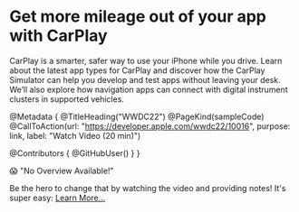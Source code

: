 # Get more mileage out of your app with CarPlay

CarPlay is a smarter, safer way to use your iPhone while you drive. Learn about the latest app types for CarPlay and discover how the CarPlay Simulator can help you develop and test apps without leaving your desk. We’ll also explore how navigation apps can connect with digital instrument clusters in supported vehicles.

@Metadata {
   @TitleHeading("WWDC22")
   @PageKind(sampleCode)
   @CallToAction(url: "https://developer.apple.com/wwdc22/10016", purpose: link, label: "Watch Video (20 min)")

   @Contributors {
      @GitHubUser(<replace this with your GitHub handle>)
   }
}

😱 "No Overview Available!"

Be the hero to change that by watching the video and providing notes! It's super easy:
 [Learn More…](https://wwdcnotes.github.io/WWDCNotes/documentation/wwdcnotes/contributing)
